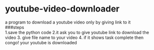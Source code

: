 # youtube-video-downloader
a program to download a youtube video only by giving link to it<br>
###steps<br>
1.save the python code
2.it ask you to give youtube link to download the video
3. give file name to your video
4. if it shows task complete then congo! your youtube is downloaded
